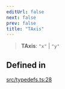 ```yaml
---
editUrl: false
next: false
prev: false
title: "TAxis"
---
```


> **TAxis**: `"x"` \| `"y"`

## Defined in

[src/typedefs.ts:28](https://github.com/fabricjs/fabric.js/blob/5c1240d8b4662e45868dd33f385f941de21c8e9c/src/typedefs.ts#L28)
